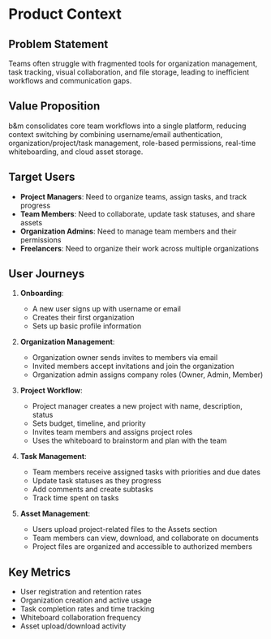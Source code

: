 # Product Context

## Problem Statement
Teams often struggle with fragmented tools for organization management, task tracking, visual collaboration, and file storage, leading to inefficient workflows and communication gaps.

## Value Proposition
b&m consolidates core team workflows into a single platform, reducing context switching by combining username/email authentication, organization/project/task management, role-based permissions, real-time whiteboarding, and cloud asset storage.

## Target Users
- **Project Managers**: Need to organize teams, assign tasks, and track progress
- **Team Members**: Need to collaborate, update task statuses, and share assets
- **Organization Admins**: Need to manage team members and their permissions
- **Freelancers**: Need to organize their work across multiple organizations

## User Journeys

1. **Onboarding**: 
   - A new user signs up with username or email
   - Creates their first organization
   - Sets up basic profile information

2. **Organization Management**:
   - Organization owner sends invites to members via email
   - Invited members accept invitations and join the organization
   - Organization admin assigns company roles (Owner, Admin, Member)

3. **Project Workflow**:
   - Project manager creates a new project with name, description, status
   - Sets budget, timeline, and priority
   - Invites team members and assigns project roles
   - Uses the whiteboard to brainstorm and plan with the team

4. **Task Management**:
   - Team members receive assigned tasks with priorities and due dates
   - Update task statuses as they progress
   - Add comments and create subtasks
   - Track time spent on tasks

5. **Asset Management**:
   - Users upload project-related files to the Assets section
   - Team members can view, download, and collaborate on documents
   - Project files are organized and accessible to authorized members

## Key Metrics
- User registration and retention rates
- Organization creation and active usage
- Task completion rates and time tracking
- Whiteboard collaboration frequency
- Asset upload/download activity